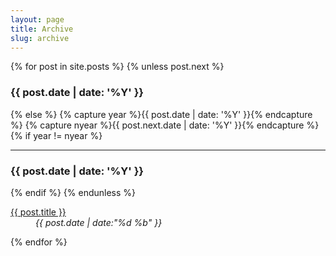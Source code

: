 ```yaml
---
layout: page
title: Archive
slug: archive
---
```

{% for post in site.posts %}
{% unless post.next %}
<h3>{{ post.date | date: '%Y' }}</h3>
{% else %}
{% capture year %}{{ post.date | date: '%Y' }}{% endcapture %}
{% capture nyear %}{{ post.next.date | date: '%Y' }}{% endcapture %}
{% if year != nyear %}
<hr/>
<h3>{{ post.date | date: '%Y' }}</h3>
{% endif %}
{% endunless %}
<dl class="split">
	<dt class="split__title"><a href="{{ post.url }}">{{ post.title }}</a></dt>
	<dd><em>{{ post.date | date:"%d %b" }}</em></dd>
</dl>
{% endfor %}